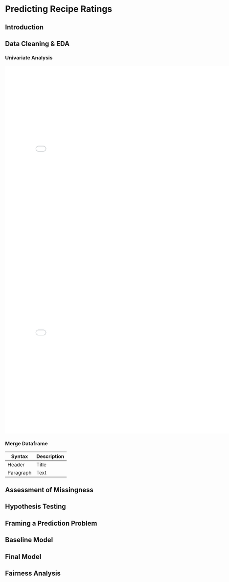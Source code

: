 # Predicting Recipe Ratings

## Introduction

## Data Cleaning & EDA

### Univariate Analysis

<iframe
  src="assets/rating_hist.html"
  width="800"
  height="600"
  frameborder="0"
></iframe>

<iframe
  src="assets/hist_grid.html"
  width="800"
  height="600"
  frameborder="0"
></iframe>

### Merge Dataframe

| Syntax | Description |
| ----------- | ----------- |
| Header | Title |
| Paragraph | Text |

## Assessment of Missingness

## Hypothesis Testing

## Framing a Prediction Problem

## Baseline Model

## Final Model

## Fairness Analysis
